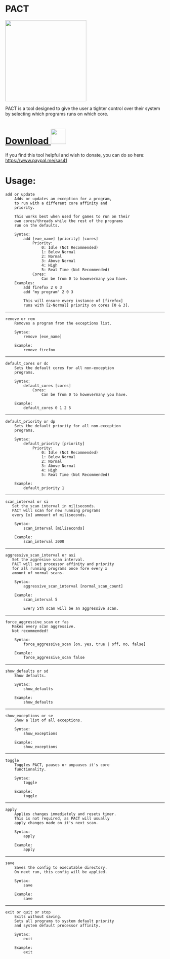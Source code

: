 
# PACT
<img src="https://github.com/sas41/ProcessAffinityControlTool/blob/master/icon/PACT%20Logo.png?raw=true" width="256">

PACT is a tool designed to give the user a tighter control over their system by selecting which programs runs on which core.

# [Download <img src="https://github.com/sas41/ProcessAffinityControlTool/blob/master/icon/PACT%20Logo.png?raw=true" width="48">](https://github.com/sas41/ProcessAffinityControlTool/releases)

If you find this tool helpful and wish to donate, you can do so here: https://www.paypal.me/sas41

# Usage:

    add or update
        Adds or updates an exception for a program,
        to run with a different core affinity and
        priority.
        
        This works best when used for games to run on their
        own cores/threads while the rest of the programs
        run on the defaults.
        
        Syntax:
            add [exe_name] [priority] [cores]
                Priority:
                    0: Idle (Not Recommended)
                    1: Below Normal
                    2: Normal
                    3: Above Normal
                    4: High
                    5: Real Time (Not Recommended)
                Cores:
                    Can be from 0 to howevermany you have.
        Examples:
            add firefox 2 0 3
            add "my program" 2 0 3
            
            This will ensure every instance of [firefox]
            runs with [2-Normal] priority on cores [0 & 3].
-----------------------------------------------------------
    remove or rem
        Removes a program from the exceptions list.
        
        Syntax:
            remove [exe_name]
            
        Example:
            remove firefox
-----------------------------------------------------------
    default_cores or dc
        Sets the default cores for all non-exception
        programs.
        
        Syntax:
            default_cores [cores]
                Cores:
                    Can be from 0 to howevermany you have.
            
        Example:
            default_cores 0 1 2 5
-----------------------------------------------------------
    default_priority or dp
        Sets the default priority for all non-exception
        programs.
        
        Syntax:
            default_priority [priority]
                Priority:
                    0: Idle (Not Recommended)
                    1: Below Normal
                    2: Normal
                    3: Above Normal
                    4: High
                    5: Real Time (Not Recommended)
            
        Example:
            default_priority 1
-----------------------------------------------------------
    scan_interval or si
       Set the scan interval in miliseconds.
       PACT will scan for new running programs
       every [x] ammount of miliseconds.
        
        Syntax:
            scan_interval [miliseconds]
            
        Example:
            scan_interval 3000
-----------------------------------------------------------
    aggressive_scan_interval or asi
       Set the aggresive scan interval.
       PACT will set processor affinity and priority
       for all running programs once fore every x
       amount of normal scans.
        
        Syntax:
            aggressive_scan_interval [normal_scan_count]
            
        Example:
            scan_interval 5

            Every 5th scan will be an aggressive scan.
-----------------------------------------------------------
    force_aggressive_scan or fas
       Makes every scan aggressive.
       Not recommended!
        
        Syntax:
            force_aggressive_scan [on, yes, true | off, no, false]
            
        Example:
            force_aggressive_scan false
-----------------------------------------------------------
    show_defaults or sd
        Show defaults.
        
        Syntax:
            show_defaults 
            
        Example:
            show_defaults
-----------------------------------------------------------
    show_exceptions or se
        Show a list of all exceptions.
        
        Syntax:
            show_exceptions 
            
        Example:
            show_exceptions
-----------------------------------------------------------
    toggle
        Toggles PACT, pauses or unpauses it's core
        functionality.
        
        Syntax:
            toggle 
            
        Example:
            toggle
-----------------------------------------------------------
    apply
        Applies changes immediately and resets timer.
        This is not required, as PACT will usually
        apply changes made on it's next scan.
        
        Syntax:
            apply 
            
        Example:
            apply
-----------------------------------------------------------
    save
        Saves the config to executable directory.
        On next run, this config will be applied.
        
        Syntax:
            save 
            
        Example:
            save
-----------------------------------------------------------
    exit or quit or stop
        Exits without saving.
        Sets all programs to system default priority
        and system default processor affinity.
        
        Syntax:
            exit 
            
        Example:
            exit
            
